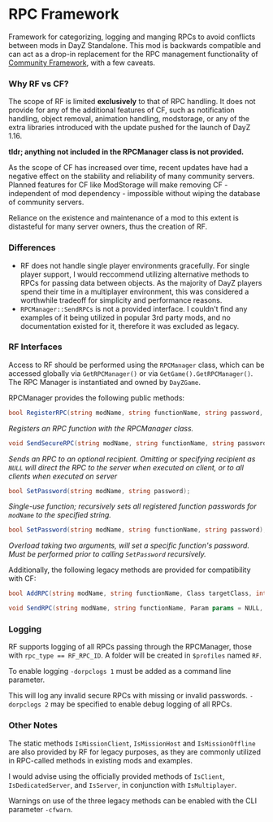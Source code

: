 # RPC Framework

Framework for categorizing, logging and manging RPCs to avoid conflicts between mods in DayZ Standalone. This mod is backwards compatible and can act as a drop-in replacement for the RPC management functionality of [Community Framework](https://github.com/Jacob-Mango/DayZ-CommunityFramework "Community Framework"), with a few caveats.

### Why RF vs CF?

The scope of RF is limited **exclusively** to that of RPC handling. It does not provide for any of the additional features of CF, such as notification handling, object removal, animation handling, modstorage, or any of the extra libraries introduced with the update pushed for the launch of DayZ 1.16.

**tldr; anything not included in the RPCManager class is not provided.**

As the scope of CF has increased over time, recent updates have had a negative effect on the stability and reliability of many community servers. Planned features for CF like ModStorage will make removing CF - independent of mod dependency - impossible without wiping the database of community servers.

Reliance on the existence and maintenance of a mod to this extent is distasteful for many server owners, thus the creation of RF.

### Differences

- RF does not handle single player environments gracefully. For single player support, I would reccommend utilizing alternative methods to RPCs for passing data between objects. As the majority of DayZ players spend their time in a multiplayer environment, this was considered a worthwhile tradeoff for simplicity and performance reasons.
- `RPCManager::SendRPCs` is not a provided interface. I couldn't find any examples of it being utilized in popular 3rd party mods, and no documentation existed for it, therefore it was excluded as legacy.

### RF Interfaces

Access to RF should be performed using the `RPCManager` class, which can be accessed globally via `GetRPCManager()` or via `GetGame().GetRPCManager()`. The RPC Manager is instantiated and owned by `DayZGame`.

RPCManager provides the following public methods:

```csharp
bool RegisterRPC(string modName, string functionName, string password, Class targetClass);
```
*Registers an RPC function with the RPCManager class.*

```csharp
void SendSecureRPC(string modName, string functionName, string password, Param params = NULL, bool guaranteed = false, PlayerIdentity recipient = NULL, Object target = NULL);
```
*Sends an RPC to an optional recipient. Omitting or specifying recipient as `NULL` will direct the RPC to the server when executed on client, or to all clients when executed on server*

```csharp
bool SetPassword(string modName, string password);
```
*Single-use function; recursively sets all registered function passwords for `modName` to the specified string.*
```csharp
bool SetPassword(string modName, string functionName, string password);
```
*Overload taking two arguments, will set a specific function's password. Must be performed prior to calling `SetPassword` recursively.*

Additionally, the following legacy methods are provided for compatibility with CF:
```csharp
bool AddRPC(string modName, string functionName, Class targetClass, int executionScope = SingleplayerExecutionType.Server, string password = "");
```
```csharp
void SendRPC(string modName, string functionName, Param params = NULL, bool guaranteed = false, PlayerIdentity recipient = NULL, Object target = NULL);
```

### Logging

RF supports logging of all RPCs passing through the RPCManager, those with `rpc_type == RF_RPC_ID`. A folder will be created in `$profiles` named `RF`.

To enable logging `-dorpclogs 1` must be added as a command line parameter. 

This will log any invalid secure RPCs with missing or invalid passwords. `-dorpclogs 2` may be specified to enable debug logging of all RPCs.

### Other Notes

The static methods `IsMissionClient`, `IsMissionHost` and `IsMissionOffline` are also provided by RF for legacy purposes, as they are commonly utilized in RPC-called methods in existing mods and examples. 

I would advise using the officially provided methods of `IsClient`, `IsDedicatedServer`, and `IsServer`, in conjunction with `IsMultiplayer`. 

Warnings on use of the three legacy methods can be enabled with the CLI parameter `-cfwarn`.